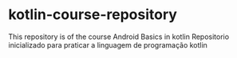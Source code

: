 # kotlin-course-repository
This repository is of the course Android Basics in kotlin
Repositorio inicializado para praticar a linguagem de programação kotlin
